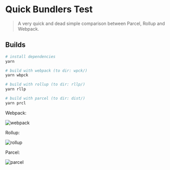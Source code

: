 # Quick Bundlers Test

> A very quick and dead simple comparison between Parcel, Rollup and Webpack.

## Builds

``` bash
# install dependencies
yarn

# build with webpack (to dir: wpck/)
yarn wbpck

# build with rollup (to dir: rllp/)
yarn rllp

# build with parcel (to dir: dist/)
yarn prcl
```

Webpack:

![webpack](https://yadi.sk/i/9gR-7zPO3VgzZs)

Rollup:

![rollup](https://yadi.sk/i/kquZnIZ43Vh25D)

Parcel:

![parcel](https://yadi.sk/i/9gR-7zPO3VgzZs)
